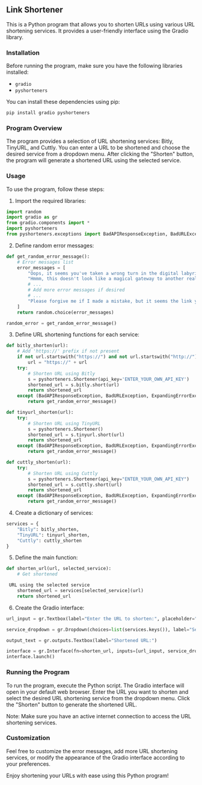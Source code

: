 ## Link Shortener

This is a Python program that allows you to shorten URLs using various URL shortening services. It provides a user-friendly interface using the Gradio library.



### Installation

Before running the program, make sure you have the following libraries installed:

- `gradio`
- `pyshorteners`

You can install these dependencies using pip:

```bash
pip install gradio pyshorteners
```

### Program Overview

The program provides a selection of URL shortening services: Bitly, TinyURL, and Cuttly. You can enter a URL to be shortened and choose the desired service from a dropdown menu. After clicking the "Shorten" button, the program will generate a shortened URL using the selected service.

### Usage

To use the program, follow these steps:

1. Import the required libraries:
```python
import random
import gradio as gr
from gradio.components import *
import pyshorteners
from pyshorteners.exceptions import BadAPIResponseException, BadURLException, ExpandingErrorException, ShorteningErrorException
```

2. Define random error messages:
```python
def get_random_error_message():
    # Error messages list
    error_messages = [
        "Oops, it seems you've taken a wrong turn in the digital labyrinth! Please provide a valid link to navigate back on track.",
        "Hmmm, this doesn't look like a magical gateway to another realm. Let's make sure you enter a valid link to unlock the portal!",
        # ...
        # Add more error messages if desired
        # ...
        "Please forgive me if I made a mistake, but it seems the link you entered isn't valid. Let's find a genuine URL and give it another shot!"
    ]
    return random.choice(error_messages)

random_error = get_random_error_message()
```

3. Define URL shortening functions for each service:
```python
def bitly_shorten(url):
    # Add 'https://' prefix if not present
    if not url.startswith("https://") and not url.startswith("http://"):
        url = "https://" + url
    try:
        # Shorten URL using Bitly
        s = pyshorteners.Shortener(api_key='ENTER_YOUR_OWN_API_KEY')
        shortened_url = s.bitly.short(url)
        return shortened_url
    except (BadAPIResponseException, BadURLException, ExpandingErrorException, ShorteningErrorException) as e:
        return get_random_error_message()

def tinyurl_shorten(url):
    try:
        # Shorten URL using TinyURL
        s = pyshorteners.Shortener()
        shortened_url = s.tinyurl.short(url)
        return shortened_url
    except (BadAPIResponseException, BadURLException, ExpandingErrorException, ShorteningErrorException) as e:
        return get_random_error_message()

def cuttly_shorten(url):
    try:
        # Shorten URL using Cuttly
        s = pyshorteners.Shortener(api_key="ENTER_YOUR_OWN_API_KEY")
        shortened_url = s.cuttly.short(url)
        return shortened_url
    except (BadAPIResponseException, BadURLException, ExpandingErrorException, ShorteningErrorException) as e:
        return get_random_error_message()
```

4. Create a dictionary of services:
```python
services = {
    "Bitly": bitly_shorten,
    "TinyURL": tinyurl_shorten,
    "Cuttly": cuttly_shorten
}
```

5. Define the main function:
```python
def shorten_url(url, selected_service):
    # Get shortened

 URL using the selected service
    shortened_url = services[selected_service](url)
    return shortened_url
```

6. Create the Gradio interface:
```python
url_input = gr.Textbox(label="Enter the URL to shorten:", placeholder="https://github.com/krsatyam7")

service_dropdown = gr.Dropdown(choices=list(services.keys()), label="Select the URL shortening service:", value="Please select any")

output_text = gr.outputs.Textbox(label="Shortened URL:")

interface = gr.Interface(fn=shorten_url, inputs=[url_input, service_dropdown], outputs=output_text, title="Link Shortener 🔗", theme=gr.themes.Soft(), allow_flagging="never")
interface.launch()
```

### Running the Program

To run the program, execute the Python script. The Gradio interface will open in your default web browser. Enter the URL you want to shorten and select the desired URL shortening service from the dropdown menu. Click the "Shorten" button to generate the shortened URL.

Note: Make sure you have an active internet connection to access the URL shortening services.

### Customization

Feel free to customize the error messages, add more URL shortening services, or modify the appearance of the Gradio interface according to your preferences.

Enjoy shortening your URLs with ease using this Python program!
